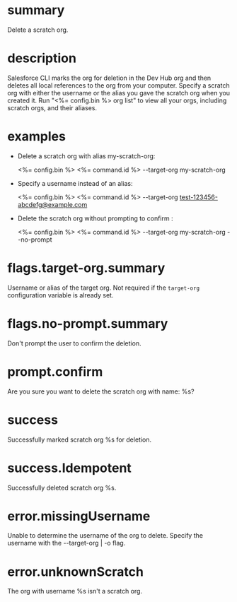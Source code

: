 # summary

Delete a scratch org.

# description

Salesforce CLI marks the org for deletion in the Dev Hub org and then deletes all local references to the org from your computer.
Specify a scratch org with either the username or the alias you gave the scratch org when you created it. Run "<%= config.bin %> org list" to view all your orgs, including scratch orgs, and their aliases.

# examples

- Delete a scratch org with alias my-scratch-org:

  <%= config.bin %> <%= command.id %> --target-org my-scratch-org

- Specify a username instead of an alias:

  <%= config.bin %> <%= command.id %> --target-org test-123456-abcdefg@example.com

- Delete the scratch org without prompting to confirm :

  <%= config.bin %> <%= command.id %> --target-org my-scratch-org --no-prompt

# flags.target-org.summary

Username or alias of the target org. Not required if the `target-org` configuration variable is already set.

# flags.no-prompt.summary

Don't prompt the user to confirm the deletion.

# prompt.confirm

Are you sure you want to delete the scratch org with name: %s?

# success

Successfully marked scratch org %s for deletion.

# success.Idempotent

Successfully deleted scratch org %s.

# error.missingUsername

Unable to determine the username of the org to delete. Specify the username with the --target-org | -o flag.

# error.unknownScratch

The org with username %s isn't a scratch org.
